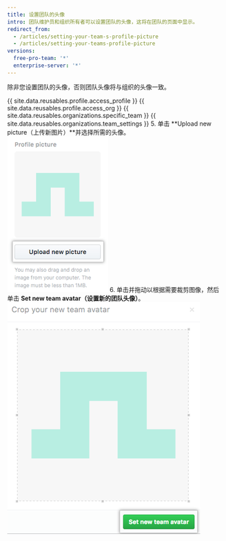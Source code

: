 ```yaml
---
title: 设置团队的头像
intro: 团队维护员和组织所有者可以设置团队的头像，这将在团队的页面中显示。
redirect_from:
  - /articles/setting-your-team-s-profile-picture
  - /articles/setting-your-teams-profile-picture
versions:
  free-pro-team: '*'
  enterprise-server: '*'
---
```


除非您设置团队的头像，否则团队头像将与组织的头像一致。

{{ site.data.reusables.profile.access_profile }}
{{ site.data.reusables.profile.access_org }}
{{ site.data.reusables.organizations.specific_team }}
{{ site.data.reusables.organizations.team_settings }}
5. 单击 **Upload new picture（上传新图片）**并选择所需的头像。 ![上传新图片](/assets/images/help/teams/org-team-profile-picture-upload.png)
6. 单击并拖动以根据需要裁剪图像，然后单击 **Set new team avatar（设置新的团队头像）**。 ![设置新的团队头像](/assets/images/help/teams/org-team-set-new-team-avatar.png)
